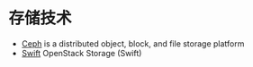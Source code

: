 # 存储技术

* [Ceph](https://github.com/ceph/ceph) is a distributed object, block, and file storage platform
* [Swift](https://github.com/openstack/swift) OpenStack Storage (Swift)
